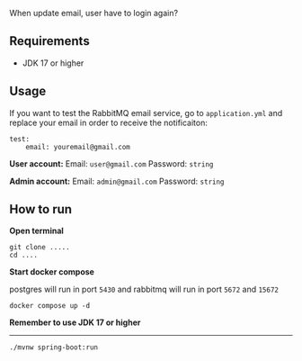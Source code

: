 When update email, user have to login again?

## Requirements
- JDK 17 or higher

## Usage
If you want to test the RabbitMQ email service, go to `application.yml` and replace your email in order to receive the notificaiton:
```
test:
    email: youremail@gmail.com
```
**User account:** 
Email: `user@gmail.com` Password: `string`

**Admin account:** Email: `admin@gmail.com` Password: `string`
## How to run
**Open terminal**
```
git clone .....
cd ....
```
**Start docker compose**

postgres will run in port `5430` and rabbitmq will run in port `5672` and `15672` 
```
docker compose up -d
```

**Remember to use JDK 17 or higher**

****

```
./mvnw spring-boot:run
```

